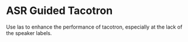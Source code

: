 # ASR Guided Tacotron
Use las to enhance the performance of tacotron, especially at the lack of the speaker labels.
